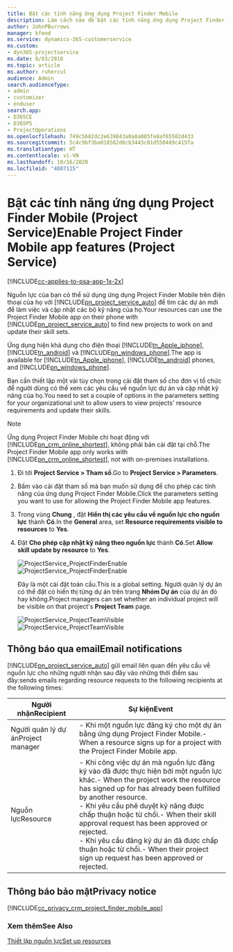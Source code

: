 ```yaml
---
title: Bật các tính năng ứng dụng Project Finder Mobile
description: Làm cách nào để bật các tính năng ứng dụng Project Finder Mobile cho Project Service
author: JohnPBurrows
manager: kfend
ms.service: dynamics-365-customerservice
ms.custom:
- dyn365-projectservice
ms.date: 8/03/2018
ms.topic: article
ms.author: ruhercul
audience: Admin
search.audienceType:
- admin
- customizer
- enduser
search.app:
- D365CE
- D365PS
- ProjectOperations
ms.openlocfilehash: 749c5682dc2e639843a0a8a085fe8af65502d433
ms.sourcegitcommit: 5c4c9bf3ba018562d6cb3443c01d550489c415fa
ms.translationtype: HT
ms.contentlocale: vi-VN
ms.lasthandoff: 10/16/2020
ms.locfileid: "4087115"
---
```

# <a name="enable-project-finder-mobile-app-features-project-service"></a><span data-ttu-id="868ad-103">Bật các tính năng ứng dụng Project Finder Mobile (Project Service)</span><span class="sxs-lookup"><span data-stu-id="868ad-103">Enable Project Finder Mobile app features (Project Service)</span></span>

[!INCLUDE[cc-applies-to-psa-app-1x-2x](../includes/cc-applies-to-psa-app-1x-2x.md)]

<span data-ttu-id="868ad-104">Nguồn lực của bạn có thể sử dụng ứng dụng Project Finder Mobile trên điện thoại của họ với [!INCLUDE[pn_project_service_auto](../includes/pn-project-service-auto.md)] để tìm các dự án mới để làm việc và cập nhật các bộ kỹ năng của họ.</span><span class="sxs-lookup"><span data-stu-id="868ad-104">Your resources can use the Project Finder Mobile app on their phone with [!INCLUDE[pn_project_service_auto](../includes/pn-project-service-auto.md)] to find new projects to work on and update their skill sets.</span></span>  
  
 <span data-ttu-id="868ad-105">Ứng dụng hiện khả dụng cho điện thoại [!INCLUDE[tn_Apple_iphone](../includes/tn-apple-iphone.md)], [!INCLUDE[tn_android](../includes/tn-android.md)] và [!INCLUDE[pn_windows_phone](../includes/pn-windows-phone.md)].</span><span class="sxs-lookup"><span data-stu-id="868ad-105">The app is available for [!INCLUDE[tn_Apple_iphone](../includes/tn-apple-iphone.md)], [!INCLUDE[tn_android](../includes/tn-android.md)] phones, and [!INCLUDE[pn_windows_phone](../includes/pn-windows-phone.md)].</span></span>  
  
 <span data-ttu-id="868ad-106">Bạn cần thiết lập một vài tùy chọn trong cài đặt tham số cho đơn vị tổ chức để người dùng có thể xem các yêu cầu về nguồn lực dự án và cập nhật kỹ năng của họ.</span><span class="sxs-lookup"><span data-stu-id="868ad-106">You need to set a couple of options in the parameters setting for your organizational unit to allow users to view projects' resource requirements and update their skills.</span></span>  
  
> [!NOTE]
>  <span data-ttu-id="868ad-107">Ứng dụng Project Finder Mobile chỉ hoạt động với [!INCLUDE[pn_crm_online_shortest](../includes/pn-crm-online-shortest.md)], không phải bản cài đặt tại chỗ.</span><span class="sxs-lookup"><span data-stu-id="868ad-107">The Project Finder Mobile app only works with [!INCLUDE[pn_crm_online_shortest](../includes/pn-crm-online-shortest.md)], not with on-premises installations.</span></span>  
  
1. <span data-ttu-id="868ad-108">Đi tới **Project Service > Tham số**.</span><span class="sxs-lookup"><span data-stu-id="868ad-108">Go to **Project Service > Parameters**.</span></span>  
  
2. <span data-ttu-id="868ad-109">Bấm vào cài đặt tham số mà bạn muốn sử dụng để cho phép các tính năng của ứng dụng Project Finder Mobile.</span><span class="sxs-lookup"><span data-stu-id="868ad-109">Click the parameters setting you want to use for allowing the Project Finder Mobile app features.</span></span>  
  
3. <span data-ttu-id="868ad-110">Trong vùng **Chung** , đặt **Hiển thị các yêu cầu về nguồn lực cho nguồn lực** thành **Có**.</span><span class="sxs-lookup"><span data-stu-id="868ad-110">In the **General** area, set **Resource requirements visible to resources** to **Yes**.</span></span>  
  
4. <span data-ttu-id="868ad-111">Đặt **Cho phép cập nhật kỹ năng theo nguồn lực** thành **Có**.</span><span class="sxs-lookup"><span data-stu-id="868ad-111">Set **Allow skill update by resource** to **Yes**.</span></span>  
  
   <span data-ttu-id="868ad-112">![ProjectService_ProjectFinderEnable](../psa/media/project-service-project-finder-enable.png "ProjectService_ProjectFinderEnable")</span><span class="sxs-lookup"><span data-stu-id="868ad-112">![ProjectService_ProjectFinderEnable](../psa/media/project-service-project-finder-enable.png "ProjectService_ProjectFinderEnable")</span></span>  
  
   <span data-ttu-id="868ad-113">Đây là một cài đặt toàn cầu.</span><span class="sxs-lookup"><span data-stu-id="868ad-113">This is a global setting.</span></span> <span data-ttu-id="868ad-114">Người quản lý dự án có thể đặt có hiển thị từng dự án trên trang **Nhóm Dự án** của dự án đó hay không.</span><span class="sxs-lookup"><span data-stu-id="868ad-114">Project managers can set whether an individual project will be visible on that project's **Project Team** page.</span></span>  
  
   <span data-ttu-id="868ad-115">![ProjectService_ProjectTeamVisible](../psa/media/project-service-project-team-visible.png "ProjectService_ProjectTeamVisible")</span><span class="sxs-lookup"><span data-stu-id="868ad-115">![ProjectService_ProjectTeamVisible](../psa/media/project-service-project-team-visible.png "ProjectService_ProjectTeamVisible")</span></span>  
  
## <a name="email-notifications"></a><span data-ttu-id="868ad-116">Thông báo qua email</span><span class="sxs-lookup"><span data-stu-id="868ad-116">Email notifications</span></span>  
 [!INCLUDE[pn_project_service_auto](../includes/pn-project-service-auto.md)] <span data-ttu-id="868ad-117">gửi email liên quan đến yêu cầu về nguồn lực cho những người nhận sau đây vào những thời điểm sau đây:</span><span class="sxs-lookup"><span data-stu-id="868ad-117">sends emails regarding resource requests to the following recipients at the following times:</span></span>  
  
|<span data-ttu-id="868ad-118">Người nhận</span><span class="sxs-lookup"><span data-stu-id="868ad-118">Recipient</span></span>|<span data-ttu-id="868ad-119">Sự kiện</span><span class="sxs-lookup"><span data-stu-id="868ad-119">Event</span></span>|  
|---------------|-----------|  
|<span data-ttu-id="868ad-120">Người quản lý dự án</span><span class="sxs-lookup"><span data-stu-id="868ad-120">Project manager</span></span>|<span data-ttu-id="868ad-121">-   Khi một nguồn lực đăng ký cho một dự án bằng ứng dụng Project Finder Mobile.</span><span class="sxs-lookup"><span data-stu-id="868ad-121">-   When a resource signs up for a project with the Project Finder Mobile app.</span></span>|  
|<span data-ttu-id="868ad-122">Nguồn lực</span><span class="sxs-lookup"><span data-stu-id="868ad-122">Resource</span></span>|<span data-ttu-id="868ad-123">-   Khi công việc dự án mà nguồn lực đăng ký vào đã được thực hiện bởi một nguồn lực khác.</span><span class="sxs-lookup"><span data-stu-id="868ad-123">-   When the project work the resource has signed up for has already been fulfilled by another resource.</span></span><br /><span data-ttu-id="868ad-124">-   Khi yêu cầu phê duyệt kỹ năng được chấp thuận hoặc từ chối.</span><span class="sxs-lookup"><span data-stu-id="868ad-124">-   When their skill approval request has been approved or rejected.</span></span><br /><span data-ttu-id="868ad-125">-   Khi yêu cầu đăng ký dự án đã được chấp thuận hoặc từ chối.</span><span class="sxs-lookup"><span data-stu-id="868ad-125">-   When their project sign up request has been approved or rejected.</span></span>|  
  
## <a name="privacy-notice"></a><span data-ttu-id="868ad-126">Thông báo bảo mật</span><span class="sxs-lookup"><span data-stu-id="868ad-126">Privacy notice</span></span>  
 [!INCLUDE[cc_privacy_crm_project_finder_mobile_app](../includes/cc-privacy-crm-project-finder-mobile-app.md)]  
  
### <a name="see-also"></a><span data-ttu-id="868ad-127">Xem thêm</span><span class="sxs-lookup"><span data-stu-id="868ad-127">See Also</span></span>  
 [<span data-ttu-id="868ad-128">Thiết lập nguồn lực</span><span class="sxs-lookup"><span data-stu-id="868ad-128">Set up resources</span></span>](../psa/set-up-resources.md)

